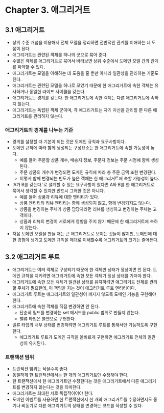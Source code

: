 # Chapter 3. 애그리거트

## 3.1 애그리거트
* 상위 수준 개념을 이용해서 전체 모델을 정리하면 전반적인 관계를 이애하는 데 도움이 된다.
* 애그리거트는 관련된 객체를 하나의 군으로 묶어 준다.
* 수많은 객체를 애그리거트로 묶어서 바라보면 상위 수준에서 도메인 모델 간의 관계를 파악할 수 있다.
* 애그리거트는 모델을 이해하는 데 도움을 줄 뿐만 아니라 일관성을 관리하는 기준도 된다.
* 애그리거트는 관련된 모델을 하나로 모았기 때문에 한 애그리거트에 속한 객체는 유사하거나 동일한 라이프 사이클을 갖는다.
* 애그리거트는 경계를 갖는다. 한 애그리거트에 속한 객체는 다른 애그리거트에 속하지 않는다.
* 애그리거트는 독립된 객체 군이며, 각 애그리거트는 자기 자신을 관리할 뿐 다른 애그리거트를 관리하지 않는다.

### 애그리거트의 경계를 나누는 기준
* 경계를 설정할 때 기본이 되는 것은 도메인 규칙과 요구사항이다.
* 도메인 규칙에 따라 함께 생성되는 구성요소는 한 애그리거트에 속할 가능성이 높다.
  * 예를 들어 주문할 상품 개수, 배송지 정보, 주문자 정보는 주문 시점에 함께 생성된다.
  * 주문 상품의 개수가 변경되면 도메인 규칙에 따라 총 주문 금액 또한 변경된다.
  * 이렇게 함께 변경되는 빈도가 높은 객체는 한 애그리거트에 속할 가능성이 높다.
* 'A가 B를 갖는다.'로 설계할 수 있는 요구사항이 있다면 A와 B를 한 애그리거트로 묶어서 생각할 수 있지만 반드시 그러한 것은 아니다.
  * 예를 들어 상품과 리뷰에 대한 엔티티가 있다.
  * 상품 엔티티와 리뷰 엔티티는 함께 생성되지 않고, 함께 변경되지도 읺는다.
  * 상품을 변경하는 주체가 상품 담당자라면 리뷰를 생성하고 변경하는 주체는 고객이다.
  * 상품과 리뷰의 변경이 서로에게 영향을 주지 않기 때문에 한 애그리거트에 속하지 않는다.
* 처음 도메인 모델을 만들 때는 큰 애그리거트로 보이는 것들이 많지만, 도메인에 대한 경험이 생기고 도메인 규칙을 제대로 이해할수록 애그리거트의 크기는 줄어든다.

## 3.2 애그리거트 루트
* 애그리거트는 여러 객체로 구성되기 때문에 한 객체만 상태가 정상이면 안 된다. 도메인 규칙을 지키려면 애그리거트에 속한 모든 객체가 정상 상태를 가져야 한다.
* 애그리거트에 속한 모든 객체가 일관된 상태를 유지하려면 애그리거트 전체를 관리할 주체가 필요한데, 이 책임을 지는 것이 애그리거트 루트 엔티티이다.
* 애그리거트 루트는 애그리거트의 일관성이 깨지지 않도록 도메인 기능을 구현해야 한다.
* 애그리거트에 속한 객체를 직접 변경하면 안 된다.
  * 단순히 필드를 변경하는 set 메서드를 public 범위로 만들지 않는다.
  * 밸류 타입은 불변으로 구현한다.
* 밸류 타입의 내부 상태를 변경하려면 애그리거트 루트를 통해서만 가능하도록 구현한다.
  * 애그리거트 루트가 도메인 규칙을 올바르게 구현하면 애그리거트 전체의 일관성이 유지된다.

### 트랜잭션 범위
* 트랜잭션 범위는 작을수록 좋다.
* 동일하게 한 트랜잭션에서는 한 개의 애그리거트만 수정해야 한다.
* 한 트랜잭션에서 한 애그리거트만 수정한다는 것은 애그리거트에서 다른 애그리거트를 변경하지 않는다는 것을 의미한다.
* 애그리거트는 최대한 서로 독립적이어야 한다.
* 도메인 이벤트를 사용하면 한 트랜잭션에서 한 개의 애그리거트를 수정하면서도 동기나 비동기로 다른 애그리거트의 상태를 변경하는 코드를 작성할 수 있다.
